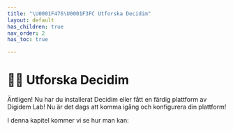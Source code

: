 ```yaml
---
title: "\U0001F476\U0001F3FC Utforska Decidim"
layout: default
has_children: true
nav_order: 2
has_toc: true

---
```

# 👶🏼 Utforska Decidim

Äntligen! Nu har du installerat Decidim eller fått en färdig plattform av Digidem Lab! Nu är det dags att komma igång och konfigurera din plattform!

I denna kapitel kommer vi se hur man kan:
